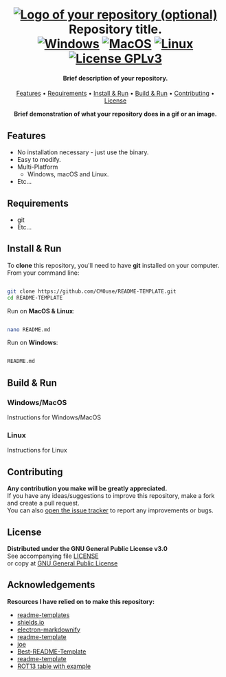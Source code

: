 <!--
*** If you like this README,
*** it is available as a template in my repositories,
*** here is the link:
*** https://github.com/CM0use/README-TEMPLATE
-->

<h1 align="center">
  <a href="https://github.com/CM0use/README-TEMPLATE"><img src="https://github.com/CM0use/README-TEMPLATE" alt="Logo of your repository (optional)"></a>
  <br>Repository title.<br>
  <a href="https://shields.io/"><img src="https://img.shields.io/badge/Windows-0078d7?style=for-the-badge&logo=windows&logoColor=ffffff" alt="Windows"></a>
  <a href="https://shields.io/"><img src="https://img.shields.io/badge/mac%20OS-313131?style=for-the-badge&logo=macos&logoColor=d7d7d7" alt="MacOS"></a>
  <a href="https://shields.io/"><img src="https://img.shields.io/badge/Linux-ffffff?style=for-the-badge&logo=linux&logoColor=000000" alt="Linux"></a>
  <br>
  <a href="https://github.com/CM0use/README-TEMPLATE/blob/main/LICENSE">
    <img src="https://img.shields.io/badge/License-GPLv3-4a6484?style=for-the-badge" alt="License GPLv3">
  </a>
</h1>

<h4 align="center">Brief description of your repository.</h4>
<p align="center">
  <a href="#features">Features</a> •
  <a href="#requirements">Requirements</a> •
  <a href="#install--run">Install & Run</a> •
  <a href="#build--run">Build & Run</a> •
  <a href="#contributing">Contributing</a> •
  <a href="#license">License</a>
</p>

<div align="center">

**Brief demonstration of what your repository does in a gif or an image.**

</div>

## Features
* No installation necessary - just use the binary.
* Easy to modify.
* Multi-Platform
  - Windows, macOS and Linux.
* Etc...

## Requirements
* git
* Etc...

## Install & Run
To **clone** this repository, you'll need to have **git** installed on your computer.<br>
From your command line:

```bash

git clone https://github.com/CM0use/README-TEMPLATE.git
cd README-TEMPLATE

```

Run on **MacOS & Linux**:

```bash

nano README.md

```

Run on **Windows**:

```cmd

README.md

```

## Build & Run
### Windows/MacOS
Instructions for Windows/MacOS

### Linux
Instructions for Linux

## Contributing
**Any contribution you make will be greatly appreciated.**<br>
If you have any ideas/suggestions to improve this repository, make a fork and create a pull request.<br>
You can also <a href="https://github.com/CM0use/README-TEMPLATE/issues">open the issue tracker</a> to report any improvements or bugs.<br>

## License
**Distributed under the GNU General Public License v3.0**<br>
See accompanying file <a href="https://github.com/CM0use/README-TEMPLATE/blob/main/LICENSE">LICENSE</a><br>
or copy at <a href="https://www.gnu.org/licenses/gpl-3.0.txt">GNU General Public License</a>

## Acknowledgements

**Resources I have relied on to make this repository:**

* <a href="https://www.readme-templates.com/">readme-templates</a>
* <a href="https://shields.io/">shields.io</a>
* <a href="https://github.com/amitmerchant1990/electron-markdownify">electron-markdownify</a>
* <a href="https://github.com/dbader/readme-template">readme-template</a>
* <a href="https://github.com/karan/joe">joe</a>
* <a href="https://github.com/othneildrew/Best-README-Template">Best-README-Template</a>
* <a href="https://github.com/me-and-company/readme-template">readme-template</a>
* <a href="https://commons.wikimedia.org/wiki/File:ROT13_table_with_example.svg">ROT13 table with example</a>
